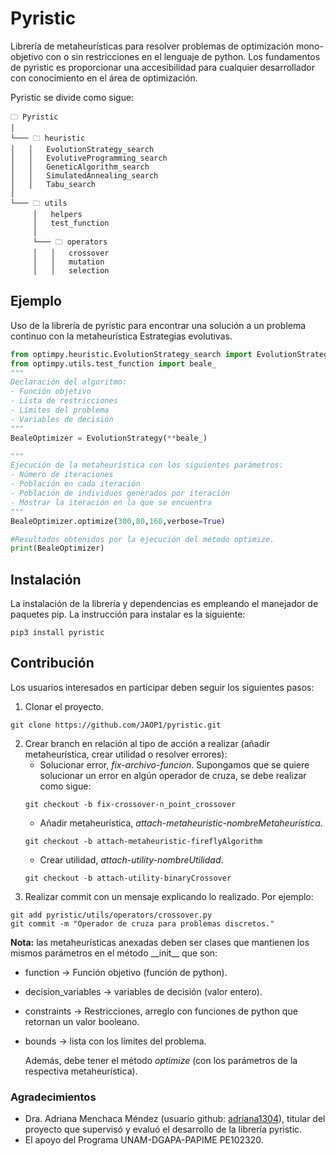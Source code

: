# Pyristic
Librería de metaheurísticas para resolver problemas de optimización mono-objetivo  con o sin restricciones en el lenguaje de python. Los fundamentos de pyristic es proporcionar una accesibilidad para cualquier desarrollador con conocimiento en el área de optimización.  

Pyristic se divide como sigue:
```
🗀 Pyristic
│   
└─── 🗀 heuristic
│   │   EvolutionStrategy_search 
│   │   EvolutiveProgramming_search
│   │   GeneticAlgorithm_search
│   │   SimulatedAnnealing_search
│   │   Tabu_search
│  
└─── 🗀 utils
     │   helpers
     │   test_function
     │
     └─── 🗀 operators
     │   │   crossover
     │   │   mutation
     │   │   selection 
```

## Ejemplo

Uso de la librería de pyristic para encontrar una solución a un problema continuo con la metaheurística Estrategias evolutivas.
```python
from optimpy.heuristic.EvolutionStrategy_search import EvolutionStrategy
from optimpy.utils.test_function import beale_
"""
Declaración del algoritmo: 
- Función objetivo
- Lista de restricciones
- Límites del problema
- Variables de decisión
"""
BealeOptimizer = EvolutionStrategy(**beale_)

"""
Ejecución de la metaheurística con los siguientes parámetros:
- Número de iteraciones
- Población en cada iteración
- Población de individuos generados por iteración
- Mostrar la iteración en la que se encuentra
"""
BealeOptimizer.optimize(300,80,160,verbose=True)

#Resultados obtenidos por la ejecución del método optimize.
print(BealeOptimizer)
```


## Instalación
La instalación de la librería y dependencias es empleando el manejador de paquetes pip. La instrucción para instalar es la siguiente:

```
pip3 install pyristic
```


## Contribución
Los usuarios interesados en participar deben seguir los siguientes pasos:
1. Clonar el proyecto.
```
git clone https://github.com/JAOP1/pyristic.git
```
2. Crear branch en relación al tipo de acción a realizar (añadir metaheurística, crear utilidad o resolver errores):
   * Solucionar error, *fix-archivo-funcion*. Supongamos que se quiere solucionar un error en algún operador de cruza, se debe realizar como sigue:
    ```
    git checkout -b fix-crossover-n_point_crossover
    ```
   * Añadir metaheurística, *attach-metaheuristic-nombreMetaheuristica*. 
   ```
   git checkout -b attach-metaheuristic-fireflyAlgorithm
   ```
   * Crear utilidad, *attach-utility-nombreUtilidad*.
   ```
   git checkout -b attach-utility-binaryCrossover
   ```
3. Realizar commit con un mensaje explicando lo realizado. Por ejemplo:
```
git add pyristic/utils/operators/crossover.py
git commit -m "Operador de cruza para problemas discretos."
```

**Nota:** las metaheurísticas anexadas deben ser clases que mantienen los mismos parámetros en el método \_\_init\_\_ que son:
* function           -> Función objetivo (función de python).
* decision_variables -> variables de decisión (valor entero).
* constraints        -> Restricciones, arreglo con funciones de python que retornan un valor booleano.
* bounds -> lista con los límites del problema.

  Además, debe tener el método *optimize* (con los parámetros de la respectiva metaheurística).
   
### Agradecimientos
* Dra. Adriana Menchaca Méndez (usuario github: [adriana1304](https://github.com/adriana1304)), titular del proyecto que supervisó y evaluó el desarrollo de la librería pyristic.
* El apoyo del Programa UNAM-DGAPA-PAPIME PE102320.